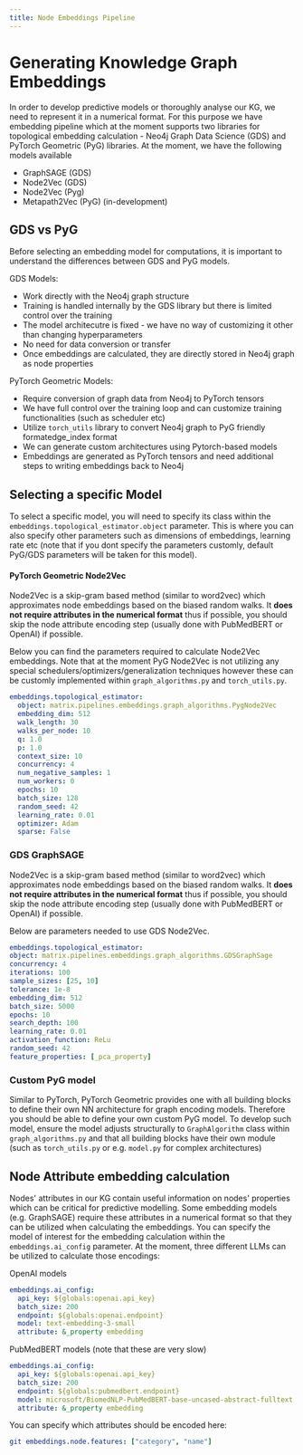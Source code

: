 ```yaml
---
title: Node Embeddings Pipeline
---
```

<!-- NOTE: This file was partially generated using AI assistance.  -->

# Generating Knowledge Graph Embeddings

In order to develop predictive models or thoroughly analyse our KG, we need to represent it in a numerical format. For this purpose we have embedding pipeline which at the moment supports two libraries for topological embedding calculation -  Neo4j Graph Data Science (GDS) and PyTorch Geometric (PyG) libraries. At the moment, we have the following models available

* GraphSAGE (GDS)
* Node2Vec (GDS)
* Node2Vec (Pyg)
* Metapath2Vec (PyG) (in-development)

## GDS vs PyG

Before selecting an embedding model for computations, it is important to understand the differences between GDS and PyG models.

GDS Models:
- Work directly with the Neo4j graph structure
- Training is handled internally by the GDS library but there is limited control over the training
- The model architecutre is fixed - we have no way of customizing it other than changing hyperparameters
- No need for data conversion or transfer
- Once embeddings are calculated, they are directly stored in Neo4j graph as node properties

PyTorch Geometric Models:
- Require conversion of graph data from Neo4j to PyTorch tensors
- We have full control over the training loop and can customize training functionalities (such as scheduler etc)
- Utilize `torch_utils` library to convert Neo4j graph to PyG friendly formatedge_index format
- We can generate custom architectures using Pytorch-based models
- Embeddings are generated as PyTorch tensors and need additional steps to writing embeddings back to Neo4j

## Selecting a specific Model
To select a specific model, you will need to specify its class within the `embeddings.topological_estimator.object` parameter. This is where you can also specify other parameters such as dimensions of embeddings, learning rate etc (note that if you dont specify the parameters customly, default PyG/GDS parameters will be taken for this model).

#### PyTorch Geometric Node2Vec
Node2Vec is a skip-gram based method (similar to word2vec) which approximates node embeddings based on the biased random walks. It **does not require attributes in the numerical format** thus if possible, you should skip the node attribute encoding step (usually done with PubMedBERT or OpenAI) if possible. 

Below you can find the parameters required to calculate Node2Vec embeddings. Note that at the moment PyG Node2Vec is not utilizing any special schedulers/optimizers/generalization techniques however these can be customly implemented within `graph_algorithms.py` and `torch_utils.py`. 

```yaml
embeddings.topological_estimator:
  object: matrix.pipelines.embeddings.graph_algorithms.PygNode2Vec
  embedding_dim: 512
  walk_length: 30
  walks_per_node: 10
  q: 1.0
  p: 1.0
  context_size: 10
  concurrency: 4
  num_negative_samples: 1
  num_workers: 0
  epochs: 10
  batch_size: 128
  random_seed: 42
  learning_rate: 0.01
  optimizer: Adam
  sparse: False
```

### GDS GraphSAGE
Node2Vec is a skip-gram based method (similar to word2vec) which approximates node embeddings based on the biased random walks. It **does not require attributes in the numerical format** thus if possible, you should skip the node attribute encoding step (usually done with PubMedBERT or OpenAI) if possible. 

Below are parameters needed to use GDS Node2Vec.
```yaml
embeddings.topological_estimator:
object: matrix.pipelines.embeddings.graph_algorithms.GDSGraphSage
concurrency: 4
iterations: 100
sample_sizes: [25, 10]
tolerance: 1e-8
embedding_dim: 512
batch_size: 5000
epochs: 10
search_depth: 100
learning_rate: 0.01
activation_function: ReLu
random_seed: 42
feature_properties: [_pca_property]
```

### Custom PyG model
Similar to PyTorch, PyTorch Geometric provides one with all building blocks to define their own NN architecture for graph encoding models. Therefore you should be able to define your own custom PyG model. To develop such model, ensure the model adjusts structurally to `GraphAlgorithm` class within `graph_algorithms.py` and that all building blocks have their own module (such as `torch_utils.py` or e.g. `model.py` for complex architectures)

## Node Attribute embedding calculation
Nodes' attributes in our KG contain useful information on nodes' properties which can be critical for predictive modelling. Some embedding models (e.g. GraphSAGE) require these attributes in a numerical format so that they can be utilized when calculating the embeddings. You can specify the model of interest for the embedding calculation within the `embeddings.ai_config` parameter. At the moment, three different LLMs can be utilized to calculate those encodings:

OpenAI models
```yaml
embeddings.ai_config:
  api_key: ${globals:openai.api_key} 
  batch_size: 200
  endpoint: ${globals:openai.endpoint}
  model: text-embedding-3-small
  attribute: &_property embedding
```

PubMedBERT models (note that these are very slow)
```yaml
embeddings.ai_config:
  api_key: ${globals:openai.api_key}
  batch_size: 200
  endpoint: ${globals:pubmedbert.endpoint}
  model: microsoft/BiomedNLP-PubMedBERT-base-uncased-abstract-fulltext #You can also choose "NeuML/pubmedbert-base-embeddings"
  attribute: &_property embedding
```

You can specify which attributes should be encoded here:
```yaml
git embeddings.node.features: ["category", "name"]
```